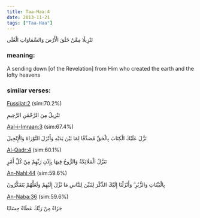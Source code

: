 ```yaml
---
title: Taa-Haa:4
date: 2013-11-21
tags: ["Taa-Haa"]
---
```

تَنْزِيلًا مِمَّنْ خَلَقَ الْأَرْضَ وَالسَّمَاوَاتِ الْعُلَى
### meaning: 
A sending down [of the Revelation] from Him who created the earth and the lofty heavens
### similar verses: 

[Fussilat:2](/41/2) (sim:70.2%)

تَنْزِيلٌ مِنَ الرَّحْمَٰنِ الرَّحِيمِ

[Aal-i-Imraan:3](/3/3) (sim:67.4%)

نَزَّلَ عَلَيْكَ الْكِتَابَ بِالْحَقِّ مُصَدِّقًا لِمَا بَيْنَ يَدَيْهِ وَأَنْزَلَ التَّوْرَاةَ وَالْإِنْجِيلَ

[Al-Qadr:4](/97/4) (sim:60.1%)

تَنَزَّلُ الْمَلَائِكَةُ وَالرُّوحُ فِيهَا بِإِذْنِ رَبِّهِمْ مِنْ كُلِّ أَمْرٍ

[An-Nahl:44](/16/44) (sim:59.6%)

بِالْبَيِّنَاتِ وَالزُّبُرِ ۗ وَأَنْزَلْنَا إِلَيْكَ الذِّكْرَ لِتُبَيِّنَ لِلنَّاسِ مَا نُزِّلَ إِلَيْهِمْ وَلَعَلَّهُمْ يَتَفَكَّرُونَ

[An-Naba:36](/78/36) (sim:59.6%)

جَزَاءً مِنْ رَبِّكَ عَطَاءً حِسَابًا
